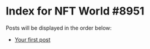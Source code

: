 # Index for NFT World #8951
Posts will be displayed in the order below:

- [Your first post](./001-first.md)

